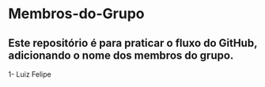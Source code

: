 # Membros-do-Grupo
## Este repositório é para praticar o fluxo do GitHub, adicionando o nome dos membros do grupo.
1- Luiz Felipe
